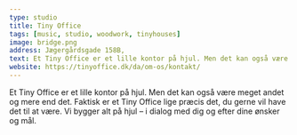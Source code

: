 ```yaml
---
type: studio
title: Tiny Office
tags: [music, studio, woodwork, tinyhouses]
image: bridge.png
address: Jægergårdsgade 158B,
text: Et Tiny Office er et lille kontor på hjul. Men det kan også være meget andet og mere end det.
website: https://tinyoffice.dk/da/om-os/kontakt/
---
```


Et Tiny Office er et lille kontor på hjul. Men det kan også være meget andet og mere end det. Faktisk er et Tiny Office lige præcis det, du gerne vil have det til at være. Vi bygger alt på hjul – i dialog med dig og efter dine ønsker og mål.
